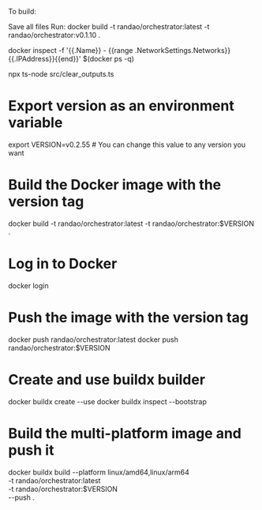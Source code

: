 To build:

Save all files
Run:
docker build -t randao/orchestrator:latest -t randao/orchestrator:v0.1.10 .

docker inspect -f '{{.Name}} - {{range .NetworkSettings.Networks}}{{.IPAddress}}{{end}}' $(docker ps -q)

npx ts-node src/clear_outputs.ts








# Export version as an environment variable
export VERSION=v0.2.55  # You can change this value to any version you want

# Build the Docker image with the version tag
docker build -t randao/orchestrator:latest -t randao/orchestrator:$VERSION .

# Log in to Docker
docker login

# Push the image with the version tag
docker push randao/orchestrator:latest
docker push randao/orchestrator:$VERSION

# Create and use buildx builder
docker buildx create --use
docker buildx inspect --bootstrap

# Build the multi-platform image and push it
docker buildx build --platform linux/amd64,linux/arm64 \
-t randao/orchestrator:latest \
-t randao/orchestrator:$VERSION \
--push .
